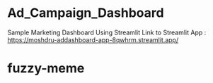 # Ad_Campaign_Dashboard
Sample Marketing Dashboard Using Streamlit
Link to Streamlit App : https://moshdru-addashboard-app-8qwhrm.streamlit.app/
# fuzzy-meme
